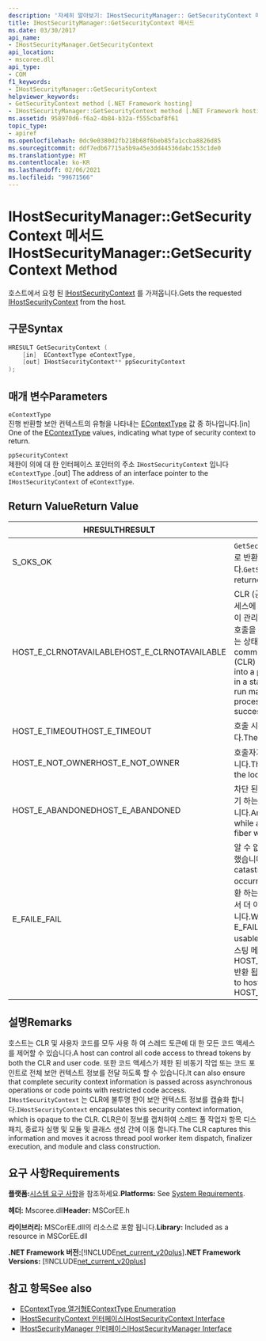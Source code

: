 ```yaml
---
description: '자세히 알아보기: IHostSecurityManager:: GetSecurityContext 메서드'
title: IHostSecurityManager::GetSecurityContext 메서드
ms.date: 03/30/2017
api_name:
- IHostSecurityManager.GetSecurityContext
api_location:
- mscoree.dll
api_type:
- COM
f1_keywords:
- IHostSecurityManager::GetSecurityContext
helpviewer_keywords:
- GetSecurityContext method [.NET Framework hosting]
- IHostSecurityManager::GetSecurityContext method [.NET Framework hosting]
ms.assetid: 958970d6-f6a2-4b84-b32a-f555cbaf8f61
topic_type:
- apiref
ms.openlocfilehash: 0dc9e0380d2fb218b68f6beb85fa1ccba8826d85
ms.sourcegitcommit: ddf7edb67715a5b9a45e3dd44536dabc153c1de0
ms.translationtype: MT
ms.contentlocale: ko-KR
ms.lasthandoff: 02/06/2021
ms.locfileid: "99671566"
---
```

# <a name="ihostsecuritymanagergetsecuritycontext-method"></a><span data-ttu-id="1159b-103">IHostSecurityManager::GetSecurityContext 메서드</span><span class="sxs-lookup"><span data-stu-id="1159b-103">IHostSecurityManager::GetSecurityContext Method</span></span>

<span data-ttu-id="1159b-104">호스트에서 요청 된 [IHostSecurityContext](ihostsecuritycontext-interface.md) 를 가져옵니다.</span><span class="sxs-lookup"><span data-stu-id="1159b-104">Gets the requested [IHostSecurityContext](ihostsecuritycontext-interface.md) from the host.</span></span>  
  
## <a name="syntax"></a><span data-ttu-id="1159b-105">구문</span><span class="sxs-lookup"><span data-stu-id="1159b-105">Syntax</span></span>  
  
```cpp
HRESULT GetSecurityContext (  
    [in]  EContextType eContextType,
    [out] IHostSecurityContext** ppSecurityContext  
);  
```  
  
## <a name="parameters"></a><span data-ttu-id="1159b-106">매개 변수</span><span class="sxs-lookup"><span data-stu-id="1159b-106">Parameters</span></span>  

 `eContextType`  
 <span data-ttu-id="1159b-107">진행 반환할 보안 컨텍스트의 유형을 나타내는 [EContextType](econtexttype-enumeration.md) 값 중 하나입니다.</span><span class="sxs-lookup"><span data-stu-id="1159b-107">[in] One of the [EContextType](econtexttype-enumeration.md) values, indicating what type of security context to return.</span></span>  
  
 `ppSecurityContext`  
 <span data-ttu-id="1159b-108">제한이 의에 대 한 인터페이스 포인터의 주소 `IHostSecurityContext` 입니다 `eContextType` .</span><span class="sxs-lookup"><span data-stu-id="1159b-108">[out] The address of an interface pointer to the `IHostSecurityContext` of `eContextType`.</span></span>  
  
## <a name="return-value"></a><span data-ttu-id="1159b-109">Return Value</span><span class="sxs-lookup"><span data-stu-id="1159b-109">Return Value</span></span>  
  
|<span data-ttu-id="1159b-110">HRESULT</span><span class="sxs-lookup"><span data-stu-id="1159b-110">HRESULT</span></span>|<span data-ttu-id="1159b-111">설명</span><span class="sxs-lookup"><span data-stu-id="1159b-111">Description</span></span>|  
|-------------|-----------------|  
|<span data-ttu-id="1159b-112">S_OK</span><span class="sxs-lookup"><span data-stu-id="1159b-112">S_OK</span></span>|<span data-ttu-id="1159b-113">`GetSecurityContext` 성공적으로 반환 되었습니다.</span><span class="sxs-lookup"><span data-stu-id="1159b-113">`GetSecurityContext` returned successfully.</span></span>|  
|<span data-ttu-id="1159b-114">HOST_E_CLRNOTAVAILABLE</span><span class="sxs-lookup"><span data-stu-id="1159b-114">HOST_E_CLRNOTAVAILABLE</span></span>|<span data-ttu-id="1159b-115">CLR (공용 언어 런타임)이 프로세스에 로드 되지 않았거나 CLR이 관리 코드를 실행할 수 없거나 호출을 성공적으로 처리할 수 없는 상태에 있습니다.</span><span class="sxs-lookup"><span data-stu-id="1159b-115">The common language runtime (CLR) has not been loaded into a process, or the CLR is in a state in which it cannot run managed code or process the call successfully.</span></span>|  
|<span data-ttu-id="1159b-116">HOST_E_TIMEOUT</span><span class="sxs-lookup"><span data-stu-id="1159b-116">HOST_E_TIMEOUT</span></span>|<span data-ttu-id="1159b-117">호출 시간이 초과 되었습니다.</span><span class="sxs-lookup"><span data-stu-id="1159b-117">The call timed out.</span></span>|  
|<span data-ttu-id="1159b-118">HOST_E_NOT_OWNER</span><span class="sxs-lookup"><span data-stu-id="1159b-118">HOST_E_NOT_OWNER</span></span>|<span data-ttu-id="1159b-119">호출자가 잠금을 소유 하지 않습니다.</span><span class="sxs-lookup"><span data-stu-id="1159b-119">The caller does not own the lock.</span></span>|  
|<span data-ttu-id="1159b-120">HOST_E_ABANDONED</span><span class="sxs-lookup"><span data-stu-id="1159b-120">HOST_E_ABANDONED</span></span>|<span data-ttu-id="1159b-121">차단 된 스레드나 파이버에서 대기 하는 동안 이벤트를 취소 했습니다.</span><span class="sxs-lookup"><span data-stu-id="1159b-121">An event was canceled while a blocked thread or fiber was waiting on it.</span></span>|  
|<span data-ttu-id="1159b-122">E_FAIL</span><span class="sxs-lookup"><span data-stu-id="1159b-122">E_FAIL</span></span>|<span data-ttu-id="1159b-123">알 수 없는 치명적인 오류가 발생 했습니다.</span><span class="sxs-lookup"><span data-stu-id="1159b-123">An unknown catastrophic failure occurred.</span></span> <span data-ttu-id="1159b-124">메서드가 E_FAIL 반환 하는 경우 해당 프로세스 내에서 더 이상 CLR을 사용할 수 없습니다.</span><span class="sxs-lookup"><span data-stu-id="1159b-124">When a method returns E_FAIL, the CLR is no longer usable within the process.</span></span> <span data-ttu-id="1159b-125">호스팅 메서드를 이후에 호출 하면 HOST_E_CLRNOTAVAILABLE 반환 됩니다.</span><span class="sxs-lookup"><span data-stu-id="1159b-125">Subsequent calls to hosting methods return HOST_E_CLRNOTAVAILABLE.</span></span>|  
  
## <a name="remarks"></a><span data-ttu-id="1159b-126">설명</span><span class="sxs-lookup"><span data-stu-id="1159b-126">Remarks</span></span>  

 <span data-ttu-id="1159b-127">호스트는 CLR 및 사용자 코드를 모두 사용 하 여 스레드 토큰에 대 한 모든 코드 액세스를 제어할 수 있습니다.</span><span class="sxs-lookup"><span data-stu-id="1159b-127">A host can control all code access to thread tokens by both the CLR and user code.</span></span> <span data-ttu-id="1159b-128">또한 코드 액세스가 제한 된 비동기 작업 또는 코드 포인트로 전체 보안 컨텍스트 정보를 전달 하도록 할 수 있습니다.</span><span class="sxs-lookup"><span data-stu-id="1159b-128">It can also ensure that complete security context information is passed across asynchronous operations or code points with restricted code access.</span></span> <span data-ttu-id="1159b-129">`IHostSecurityContext` 는 CLR에 불투명 한이 보안 컨텍스트 정보를 캡슐화 합니다.</span><span class="sxs-lookup"><span data-stu-id="1159b-129">`IHostSecurityContext` encapsulates this security context information, which is opaque to the CLR.</span></span> <span data-ttu-id="1159b-130">CLR은이 정보를 캡처하여 스레드 풀 작업자 항목 디스패치, 종료자 실행 및 모듈 및 클래스 생성 간에 이동 합니다.</span><span class="sxs-lookup"><span data-stu-id="1159b-130">The CLR captures this information and moves it across thread pool worker item dispatch, finalizer execution, and module and class construction.</span></span>  
  
## <a name="requirements"></a><span data-ttu-id="1159b-131">요구 사항</span><span class="sxs-lookup"><span data-stu-id="1159b-131">Requirements</span></span>  

 <span data-ttu-id="1159b-132">**플랫폼:**[시스템 요구 사항](../../get-started/system-requirements.md)을 참조하세요.</span><span class="sxs-lookup"><span data-stu-id="1159b-132">**Platforms:** See [System Requirements](../../get-started/system-requirements.md).</span></span>  
  
 <span data-ttu-id="1159b-133">**헤더:** Mscoree.dll</span><span class="sxs-lookup"><span data-stu-id="1159b-133">**Header:** MSCorEE.h</span></span>  
  
 <span data-ttu-id="1159b-134">**라이브러리:** MSCorEE.dll의 리소스로 포함 됩니다.</span><span class="sxs-lookup"><span data-stu-id="1159b-134">**Library:** Included as a resource in MSCorEE.dll</span></span>  
  
 <span data-ttu-id="1159b-135">**.NET Framework 버전:**[!INCLUDE[net_current_v20plus](../../../../includes/net-current-v20plus-md.md)]</span><span class="sxs-lookup"><span data-stu-id="1159b-135">**.NET Framework Versions:** [!INCLUDE[net_current_v20plus](../../../../includes/net-current-v20plus-md.md)]</span></span>  
  
## <a name="see-also"></a><span data-ttu-id="1159b-136">참고 항목</span><span class="sxs-lookup"><span data-stu-id="1159b-136">See also</span></span>

- [<span data-ttu-id="1159b-137">EContextType 열거형</span><span class="sxs-lookup"><span data-stu-id="1159b-137">EContextType Enumeration</span></span>](econtexttype-enumeration.md)
- [<span data-ttu-id="1159b-138">IHostSecurityContext 인터페이스</span><span class="sxs-lookup"><span data-stu-id="1159b-138">IHostSecurityContext Interface</span></span>](ihostsecuritycontext-interface.md)
- [<span data-ttu-id="1159b-139">IHostSecurityManager 인터페이스</span><span class="sxs-lookup"><span data-stu-id="1159b-139">IHostSecurityManager Interface</span></span>](ihostsecuritymanager-interface.md)
